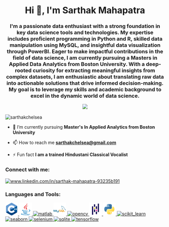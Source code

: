 <h1 align="center">Hi 👋, I'm Sarthak Mahapatra</h1>

<h3 align="center">I'm a passionate data enthusiast with a strong foundation in key data science tools and technologies. My expertise includes proficient programming in Python and R, skilled data manipulation using MySQL, and insightful data visualization through PowerBI. Eager to make impactful contributions in the field of data science, I am currently pursuing a Masters in Applied Data Analytics from Boston University. With a deep-rooted curiosity for extracting meaningful insights from complex datasets, I am enthusiastic about translating raw data into actionable solutions that drive informed decision-making. My goal is to leverage my skills and academic background to excel in the dynamic world of data science.</h3>

<p align="center"> <img src="https://m.media-amazon.com/images/I/51xSlZHLl4L._AC_UF1000,1000_QL80_.jpg"  /> </p>

<p align="left"> <img src="https://komarev.com/ghpvc/?username=sarthakchelsea&label=Profile%20views&color=0e75b6&style=flat" alt="sarthakchelsea" /> </p>

- 🌱 I’m currently pursuing **Master's In Applied Analytics from Boston University**

- 📫 How to reach me **sarthakchelsea@gmail.com**

- ⚡ Fun fact **I am a trained Hindustani Classical Vocalist**

<h3 align="left">Connect with me:</h3>
<p align="left">
<a href="https://linkedin.com/in/www.linkedin.com/in/sarthak-mahapatra-93235b191" target="blank"><img align="center" src="https://raw.githubusercontent.com/rahuldkjain/github-profile-readme-generator/master/src/images/icons/Social/linked-in-alt.svg" alt="www.linkedin.com/in/sarthak-mahapatra-93235b191" height="30" width="40" /></a>
</p>

<h3 align="left">Languages and Tools:</h3>
<p align="left"> <a href="https://www.w3schools.com/cpp/" target="_blank" rel="noreferrer"> <img src="https://raw.githubusercontent.com/devicons/devicon/master/icons/cplusplus/cplusplus-original.svg" alt="cplusplus" width="40" height="40"/> </a> <a href="https://www.java.com" target="_blank" rel="noreferrer"> <img src="https://raw.githubusercontent.com/devicons/devicon/master/icons/java/java-original.svg" alt="java" width="40" height="40"/> </a> <a href="https://www.mathworks.com/" target="_blank" rel="noreferrer"> <img src="https://upload.wikimedia.org/wikipedia/commons/2/21/Matlab_Logo.png" alt="matlab" width="40" height="40"/> </a> <a href="https://www.mysql.com/" target="_blank" rel="noreferrer"> <img src="https://raw.githubusercontent.com/devicons/devicon/master/icons/mysql/mysql-original-wordmark.svg" alt="mysql" width="40" height="40"/> </a> <a href="https://opencv.org/" target="_blank" rel="noreferrer"> <img src="https://www.vectorlogo.zone/logos/opencv/opencv-icon.svg" alt="opencv" width="40" height="40"/> </a> <a href="https://pandas.pydata.org/" target="_blank" rel="noreferrer"> <img src="https://raw.githubusercontent.com/devicons/devicon/2ae2a900d2f041da66e950e4d48052658d850630/icons/pandas/pandas-original.svg" alt="pandas" width="40" height="40"/> </a> <a href="https://www.python.org" target="_blank" rel="noreferrer"> <img src="https://raw.githubusercontent.com/devicons/devicon/master/icons/python/python-original.svg" alt="python" width="40" height="40"/> </a> <a href="https://scikit-learn.org/" target="_blank" rel="noreferrer"> <img src="https://upload.wikimedia.org/wikipedia/commons/0/05/Scikit_learn_logo_small.svg" alt="scikit_learn" width="40" height="40"/> </a> <a href="https://seaborn.pydata.org/" target="_blank" rel="noreferrer"> <img src="https://seaborn.pydata.org/_images/logo-mark-lightbg.svg" alt="seaborn" width="40" height="40"/> </a> <a href="https://www.selenium.dev" target="_blank" rel="noreferrer"> <img src="https://raw.githubusercontent.com/detain/svg-logos/780f25886640cef088af994181646db2f6b1a3f8/svg/selenium-logo.svg" alt="selenium" width="40" height="40"/> </a> <a href="https://www.sqlite.org/" target="_blank" rel="noreferrer"> <img src="https://www.vectorlogo.zone/logos/sqlite/sqlite-icon.svg" alt="sqlite" width="40" height="40"/> </a> <a href="https://www.tensorflow.org" target="_blank" rel="noreferrer"> <img src="https://www.vectorlogo.zone/logos/tensorflow/tensorflow-icon.svg" alt="tensorflow" width="40" height="40"/> </a> </p>
